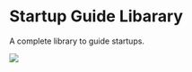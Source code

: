 # Startup Guide Libarary

A complete library to guide startups.

![](https://images.yourstory.com/cs/2/79900dd0-d913-11e8-a160-45a90309d734/shutterstock_12091000421563519981178.jpg?fm=png&auto=format)
